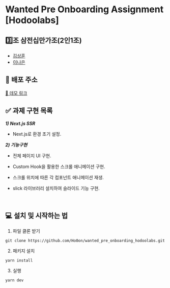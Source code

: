 # Wanted Pre Onboarding Assignment [Hodoolabs]

## 3️⃣조 삼전십만가조(2인1조)

- [김상훈](https://github.com/Ho0on)
- [이나은](https://github.com/cotton-cotton)

## 🚀 배포 주소

[🔗 데모 링크](https://wanted-hodoolabs.vercel.app/)

## ✅ 과제 구현 목록

**_1) Next.js SSR_**

- Next.js로 환경 초기 설정.

**_2) 기능구현_**

- 전체 페이지 UI 구현.
- Custom Hook을 활용한 스크롤 애니메이션 구현.
- 스크롤 위치에 따른 각 컴포넌트 애니메이션 재생.
- slick 라이브러리 설치하여 슬라이드 기능 구현.

  <br>

## 💻 설치 및 시작하는 법

1. 파일 클론 받기

```
git clone https://github.com/Ho0on/wanted_pre_onboarding_hodoolabs.git
```

2. 패키지 설치

```
yarn install
```

3. 실행

```
yarn dev
```

